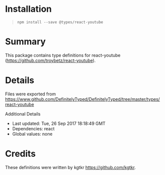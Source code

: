 # Installation
> `npm install --save @types/react-youtube`

# Summary
This package contains type definitions for react-youtube (https://github.com/troybetz/react-youtube).

# Details
Files were exported from https://www.github.com/DefinitelyTyped/DefinitelyTyped/tree/master/types/react-youtube

Additional Details
 * Last updated: Tue, 26 Sep 2017 18:18:49 GMT
 * Dependencies: react
 * Global values: none

# Credits
These definitions were written by kgtkr <https://github.com/kgtkr>.

